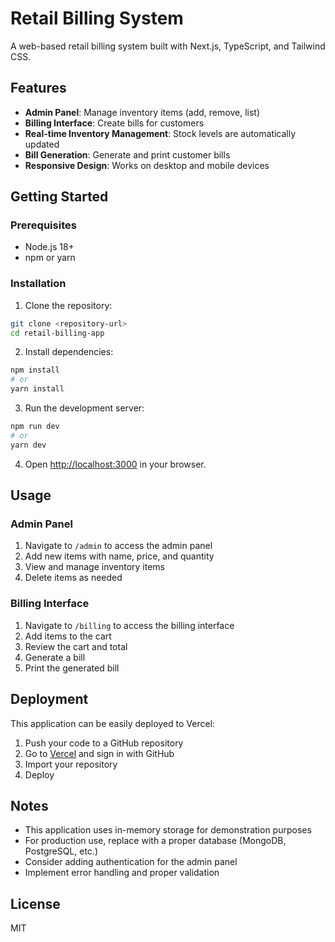 # Retail Billing System

A web-based retail billing system built with Next.js, TypeScript, and Tailwind CSS.

## Features

- **Admin Panel**: Manage inventory items (add, remove, list)
- **Billing Interface**: Create bills for customers
- **Real-time Inventory Management**: Stock levels are automatically updated
- **Bill Generation**: Generate and print customer bills
- **Responsive Design**: Works on desktop and mobile devices

## Getting Started

### Prerequisites

- Node.js 18+ 
- npm or yarn

### Installation

1. Clone the repository:
```bash
git clone <repository-url>
cd retail-billing-app
```

2. Install dependencies:
```bash
npm install
# or
yarn install
```

3. Run the development server:
```bash
npm run dev
# or
yarn dev
```

4. Open [http://localhost:3000](http://localhost:3000) in your browser.

## Usage

### Admin Panel

1. Navigate to `/admin` to access the admin panel
2. Add new items with name, price, and quantity
3. View and manage inventory items
4. Delete items as needed

### Billing Interface

1. Navigate to `/billing` to access the billing interface
2. Add items to the cart
3. Review the cart and total
4. Generate a bill
5. Print the generated bill

## Deployment

This application can be easily deployed to Vercel:

1. Push your code to a GitHub repository
2. Go to [Vercel](https://vercel.com) and sign in with GitHub
3. Import your repository
4. Deploy

## Notes

- This application uses in-memory storage for demonstration purposes
- For production use, replace with a proper database (MongoDB, PostgreSQL, etc.)
- Consider adding authentication for the admin panel
- Implement error handling and proper validation

## License

MIT
